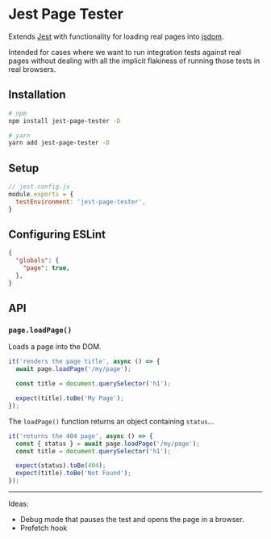 # Jest Page Tester

Extends [Jest](https://github.com/facebook/jest) with functionality for loading
real pages into [jsdom](https://github.com/jsdom/jsdom).

Intended for cases where we want to run integration tests against real pages
without dealing with all the implicit flakiness of running those tests in real
browsers.

## Installation

```sh
# npm
npm install jest-page-tester -D

# yarn
yarn add jest-page-tester -D
```

## Setup

```js
// jest.config.js
module.exports = {
  testEnvironment: 'jest-page-tester',
}
```

## Configuring ESLint

```json
{
  "globals": {
    "page": true,
  },
}
```

## API

### `page.loadPage()`

Loads a page into the DOM.

```js
it('renders the page title', async () => {
  await page.loadPage('/my/page');

  const title = document.querySelector('h1');

  expect(title).toBe('My Page');
});
```

The `loadPage()` function returns an object containing `status`...

```js
it('returns the 404 page', async () => {
  const { status } = await page.loadPage('/my/page');
  const title = document.querySelector('h1');

  expect(status).toBe(404);
  expect(title).toBe('Not Found');
});
```

---

Ideas:

- Debug mode that pauses the test and opens the page in a browser.
- Prefetch hook
